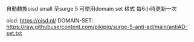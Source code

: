 自動轉換oisd small 至surge 5 可使用domain set 格式 每6小時更新一次

oisd: https://oisd.nl/
DOMAIN-SET:
https://raw.githubusercontent.com/pikipig/surge-5-anti-ad/main/antiAD-set.txt
